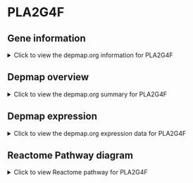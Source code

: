 <h1>PLA2G4F</h1>

<h2>Gene information</h2>
<details>
  <summary>Click to view the depmap.org information for PLA2G4F</summary>
  <iframe src="https://depmap.org/portal/gene/PLA2G4F?tab=about" style="border:none;width:100%;height:800px"></iframe>
</details>

<h2>Depmap overview</h2>
<details>
  <summary>Click to view the depmap.org summary for PLA2G4F</summary>
  <iframe src="https://depmap.org/portal/gene/PLA2G4F?tab=overview" style="border:none;width:100%;height:800px"></iframe>
</details>

<h2>Depmap expression</h2>
<details>
  <summary>Click to view the depmap.org expression data for PLA2G4F</summary>
  <iframe src="https://depmap.org/portal/gene/PLA2G4F?tab=characterization" style="border:none;width:100%;height:800px"></iframe>
</details>



<h2>Reactome Pathway diagram</h2>
<details>
  <summary>Click to view Reactome pathway for PLA2G4F</summary>
  <p>Hydrolysis of LPC</p>
  <iframe src="https://reactome.org/PathwayBrowser/#/R-HSA-1483115" style="border:none;width:100%;height:800px"></iframe>
</details>




